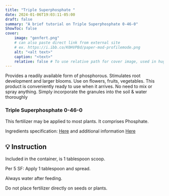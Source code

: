 ```yaml
---
title: "Triple Superphosphate "
date: 2024-01-06T19:03:11-05:00
draft: false
summary: "A brief tutorial on Triple Superphosphate 0-46-0"
ShowToc: false
cover:
    image: "genfert.png"
    # can also paste direct link from external site
    # ex. https://i.ibb.co/K0HVPBd/paper-mod-profilemode.png
    alt: "<alt text>"
    caption: "<text>"
    relative: false # To use relative path for cover image, used in hugo Page-bundles
---
```


Provides a readily available form of phosphorous. Stimulates root development and larger blooms. Use on flowers, fruits, vegetables. This product is conveniently ready to use when it arrives. No need to mix or spray anything. Simply incorporate the granules into the soil & water thoroughly

### Triple Superphosphate 0-46-0
This fertilizer may be applied to most plants. It comprises Phosphate. 

Ingredients specification: [Here](1203050_0450_3-22-18_GHS_backup-label.pdf) and additional information [Here](sds969.pdf)


## 💡 Instruction
Included in the container, is 1 tablespoon scoop. 

Per 5 SF:  Apply 1 tablespoon and spread.


Always water after feeding.

Do not place fertilizer directly on seeds or plants.

